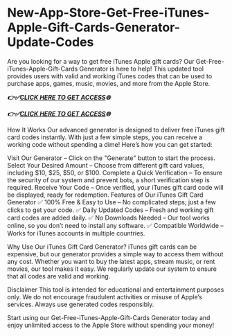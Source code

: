 # New-App-Store-Get-Free-iTunes-Apple-Gift-Cards-Generator-Update-Codes
Are you looking for a way to get free iTunes Apple gift cards? Our Get-Free-iTunes-Apple-Gift-Cards Generator is here to help! This updated tool provides users with valid and working iTunes codes that can be used to purchase apps, games, music, movies, and more from the Apple Store.

 ***👉✅[CLICK HERE TO GET ACCESS](https://btadeal.com/t2ap7gz/)🌐***

***👉✅[CLICK HERE TO GET ACCESS](https://btadeal.com/t2ap7gz/)🌐***


How It Works
Our advanced generator is designed to deliver free iTunes gift card codes instantly. With just a few simple steps, you can receive a working code without spending a dime! Here’s how you can get started:

Visit Our Generator – Click on the "Generate" button to start the process.
Select Your Desired Amount – Choose from different gift card values, including $10, $25, $50, or $100.
Complete a Quick Verification – To ensure the security of our system and prevent bots, a short verification step is required.
Receive Your Code – Once verified, your iTunes gift card code will be displayed, ready for redemption.
Features of Our iTunes Gift Card Generator
✅ 100% Free & Easy to Use – No complicated steps; just a few clicks to get your code.
✅ Daily Updated Codes – Fresh and working gift card codes are added daily.
✅ No Downloads Needed – Our tool works online, so you don’t need to install any software.
✅ Compatible Worldwide – Works for iTunes accounts in multiple countries.

Why Use Our iTunes Gift Card Generator?
iTunes gift cards can be expensive, but our generator provides a simple way to access them without any cost. Whether you want to buy the latest apps, stream music, or rent movies, our tool makes it easy. We regularly update our system to ensure that all codes are valid and working.

Disclaimer
This tool is intended for educational and entertainment purposes only. We do not encourage fraudulent activities or misuse of Apple’s services. Always use generated codes responsibly.

Start using our Get-Free-iTunes-Apple-Gift-Cards Generator today and enjoy unlimited access to the Apple Store without spending your money!

